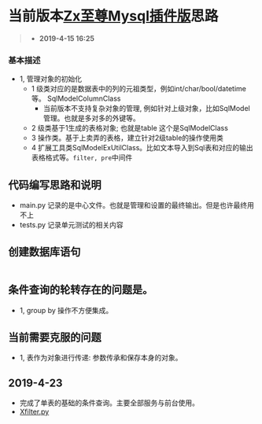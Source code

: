 # 当前版本[Zx至尊Mysql插件版](#)思路
> - **2019-4-15 16:25**

### 基本描述

- 1, 管理对象的初始化
  - 1 级类对应的是数据表中的列的元祖类型，例如int/char/bool/datetime等。 SqlModelColumnClass 
     - 当前版本不支持复杂对象的管理, 例如针对上级对象，比如SqlModel管理。也就是多对多的外键等。
  - 2 级类基于1生成的表格对象; 也就是table 这个是SqlModelClass
  - 3 操作类。基于上卖弄的表格，建立针对2级table的操作使用类
  - 4 扩展工具类SqlModelExUtilClass。比如文本导入到Sql表和对应的输出表格格式等。`filter, pre`中间件

## 代码编写思路和说明
- main.py 记录的是中心文件。也就是管理和设置的最终输出。但是也许最终用不上
- tests.py 记录单元测试的相关内容


## 创建数据库语句
```bash

```

## 条件查询的轮转存在的问题是。
- 1, group by 操作不方便集成。


## 当前需要克服的问题
- 1, 表作为对象进行传递: 参数传承和保存本身的对象。


## 2019-4-23
- 完成了单表的基础的条件查询。主要全部服务与前台使用。
- [Xfilter.py](./src/dao/Xfilter.py)